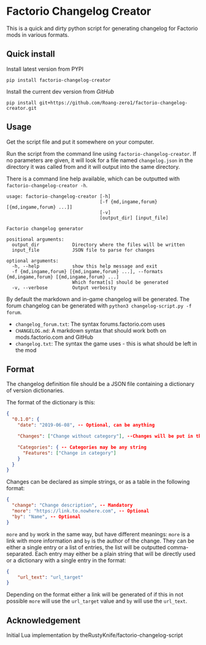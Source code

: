 # Factorio Changelog Creator

This is a quick and dirty python script for generating changelog for Factorio mods in various formats.

## Quick install

Install latest version from PYPI

```code:: bash
pip install factorio-changelog-creator
```

Install the current dev version from _GitHub_

```code:: bash
pip install git+https://github.com/Roang-zero1/factorio-changelog-creator.git
```

## Usage

Get the script file and put it somewhere on your computer.

Run the script from the command line using `factorio-changelog-creator`. If no parameters are given, it will look for a file named `changelog.json` in the directory it was called from and it will output into the same directory.

There is a command line help available, which can be outputted with `factorio-changelog-creator -h`.

```text
usage: factorio-changelog-creator [-h]
                                  [-f {md,ingame,forum} [{md,ingame,forum} ...]]
                                  [-v]
                                  [output_dir] [input_file]

Factorio changelog generator

positional arguments:
  output_dir            Directory where the files will be written
  input_file            JSON file to parse for changes

optional arguments:
  -h, --help            show this help message and exit
  -f {md,ingame,forum} [{md,ingame,forum} ...], --formats {md,ingame,forum} [{md,ingame,forum} ...]
                        Which format[s] should be generated
  -v, --verbose         Output verbosity
```

By default the markdown and in-game changelog will be generated. The forum changelog can be generated with `python3 changelog-script.py -f forum`.

-   `changelog_forum.txt`: The syntax forums.factorio.com uses
-   `CHANGELOG.md`: A markdown syntax that should work both on mods.factorio.com and GitHub
-   `changelog.txt`: The syntax the game uses - this is what should be left in the mod

## Format

The changelog definition file should be a JSON file containing a dictionary of version dictionaries.

The format of the dictionary is this:

```json
{
  "0.1.0": {
    "date": "2019-06-08", -- Optional, can be anything

    "Changes": ["Change without category"], --Changes will be put in the Oterh Category

    "Categories": { -- Categories may be any string
      "Features": ["Change in category"]
    }
  }
}
```

Changes can be declared as simple strings, or as a table in the following format:

```json
{
  "change": "Change description", -- Mandatory
  "more": "https://link.to.nowhere.com", -- Optional
  "by": "Name", -- Optional
}
```

`more` and `by` work in the same way, but have different meanings: `more` is a link with more information and `by` is
the author of the change.
They can be either a single entry or a list of entries, the list will be outputted comma-separated.
Each entry may either be a plain string that will be directly used or a dictionary with a single entry in the format:

```json
{
    "url_text": "url_target"
}
```

Depending on the format either a link will be generated of if this in not possible `more` will use the `url_target` value and `by` will use the `url_text`.

## Acknowledgement

Initial Lua implementation by theRustyKnife/factorio-changelog-script

